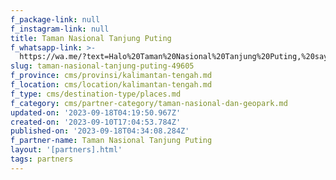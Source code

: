 ```yaml
---
f_package-link: null
f_instagram-link: null
title: Taman Nasional Tanjung Puting
f_whatsapp-link: >-
  https://wa.me/?text=Halo%20Taman%20Nasional%20Tanjung%20Puting,%20saya%20dapat%20info%20dari%20@loocale.id%20dan%20punya%20pertanyaan
slug: taman-nasional-tanjung-puting-49605
f_province: cms/provinsi/kalimantan-tengah.md
f_location: cms/location/kalimantan-tengah.md
f_type: cms/destination-type/places.md
f_category: cms/partner-category/taman-nasional-dan-geopark.md
updated-on: '2023-09-18T04:19:50.967Z'
created-on: '2023-09-10T17:04:53.784Z'
published-on: '2023-09-18T04:34:08.284Z'
f_partner-name: Taman Nasional Tanjung Puting
layout: '[partners].html'
tags: partners
---
```



